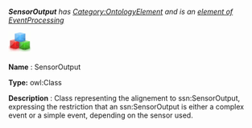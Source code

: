 ___SensorOutput__ 
 has
 [Category:OntologyElement](../../Category/OntologyElement "Category:OntologyElement") 
 and is an
 [element of](../../Property/ElementOf "Property:ElementOf") 
[EventProcessing](../../Submissions/EventProcessing "Submissions:EventProcessing")_




  





[![Class](../images/thumb/2/27/Class.gif/45px-Class.gif)](../../Image/Class.gif "Class")


__Name__ 
 : SensorOutput
 



__Type:__ 
 owl:Class
 



__Description__ 
 : Class representing the alignement to ssn:SensorOutput, expressing the restriction that an ssn:SensorOutput is either a complex event or a simple event, depending on the sensor used.